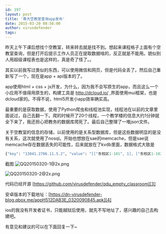 ```yaml
---
id: 197
layout: post
title: '青大空教室查询app发布'
date: 2015-03-20 08:56:00
author: virusdefender
tags: 
---
```


昨天上午下课后想找个空教室，转来转去就是找不到。想起来课程格子上面有个空教室查询，但是打开后提示工作人员正在提取数据啥的，反正就是不能用。貌似别人用超级课程表也是这样的，真是奇了怪了。。

其实以前我写过类似的东西，可以使用微信和网页，但是代码全丢了。然后自己重新写了一个，现在是app + api版本的了。

app使用html + css + js开发，为什么，因为我不会写原生的app，而且这么一个小应用不值得用原生的，构建工具是   http://dcloud.io/ ,界面使用mui框架，也是dcloud家的。不得不说，html5开发小app效率确实高。

最重要的是获取数据，使用了Python爬虫和线程池实现，线程池在以前的文章里面说过，自己去翻一下。爬的时候开了20个线程，一个教学楼的信息大约1分钟就全下来了，我还担心把教务的数据库爬死了。最后自己整理了一堆json文件。

关于空教室的信息的存储，以前使用的是关系型数据库，但是这些数据明显的是没有关系，这次就使用了nosql。开始也想放在sae的memcache，但是sae说memcache存在数据丢失的可能性，后来就放在了kvdb里面，数据格式大致是
```python
{"key": "13041.2706.11.5.2", "value": "[["东校区1-101", 1], ["东校区1-102", 1], ["东校区1-103", 1], ["东校区1-104", 1], ["东校区1-107", 1], ["东校区1-108", 1], ["东校区1-109", 1], ["东校区1-111", 1], ["东校区1-201", 1], ["东校区1-202", 1], ["东校区1-203", 1], ["东校区1-204", 0], ["东校区1-207", 1], ["东校区1-208", 1], ["东校区1-209", 1], ["东校区1-210", 1], ["东校区1-301", 1], ["东校区1-302", 1], ["东校区1-303", 1], ["东校区1-304", 1], ["东校区1-307", 1], ["东校区1-308", 1], ["东校区1-309", 1], ["东校区1-310", 1], ["东校区1-311", 1], ["东校区1-401", 1], ["东校区1-402", 1], ["东校区1-403", 1], ["东校区1-404", 0], ["东校区1-407", 1], ["东校区1-408", 1], ["东校区1-409", 1], ["东校区1-410", 1]]"}
```

截图
![QQ20150320-1@2x.png][1]

![QQ20150320-2@2x.png][2]

代码已经开源 [https://github.com/virusdefender/qdu_empty_classroom][3]

安卓版本的下载地址：[https://dn-virusdefender-blog.qbox.me/appH512DAB3E_0320090845.apk][4] 

ios的我没有开发者证书，只能越狱后使用，就先不写地址了，感兴趣的自己去构建吧。

有意见和建议的可以在下面回复一下~


  [1]: http://storage.virusdefender.net/blog/images/197/1.png!p
  [2]: http://storage.virusdefender.net/blog/images/197/2.png!p
  [3]: https://github.com/virusdefender/qdu_empty_classroom
  [4]: https://dn-virusdefender-blog.qbox.me/appH512DAB3E_0320090845.apk